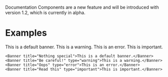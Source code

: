<Banner title="Experimental Feature" type="warning">Documentation Components are a new feature and will be introduced with version 1.2, which is currently in alpha.</Banner>

# Examples
<Banner title="Nothing special">This is a default banner.</Banner>
<Banner title="Be careful!" type="warning">This is a warning.</Banner>
<Banner title="Oops" type="error">This is an error.</Banner>
<Banner title="Read this" type="important">This is important.</Banner>

```
<Banner title="Nothing special">This is a default banner.</Banner>
<Banner title="Be careful!" type="warning">This is a warning.</Banner>
<Banner title="Oops" type="error">This is an error.</Banner>
<Banner title="Read this" type="important">This is important.</Banner>
```